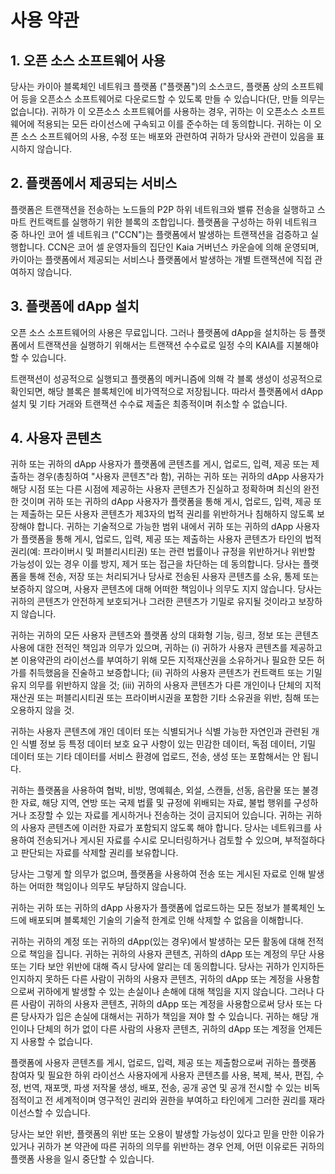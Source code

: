 # 사용 약관

## 1. 오픈 소스 소프트웨어 사용 <a id="1-your-use-of-open-source-software"></a>

당사는 카이아 블록체인 네트워크 플랫폼 ("플랫폼")의 소스코드, 플랫폼 상의 소프트웨어 등을 오픈소스 소프트웨어로 다운로드할 수 있도록 만들 수 있습니다(단, 만들 의무는 없습니다). 귀하가 이 오픈소스 소프트웨어를 사용하는 경우, 귀하는 이 오픈소스 소프트웨어에 적용되는 모든 라이선스에 구속되고 이를 준수하는 데 동의합니다. 귀하는 이 오픈 소스 소프트웨어의 사용, 수정 또는 배포와 관련하여 귀하가 당사와 관련이 있음을 표시하지 않습니다.

## 2. 플랫폼에서 제공되는 서비스 <a id="2-services-provided-on-the-platform"></a>

플랫폼은 트랜잭션을 전송하는 노드들의 P2P 하위 네트워크와 밸류 전송을 실행하고 스마트 컨트랙트를 실행하기 위한 블록의 조합입니다. 플랫폼을 구성하는 하위 네트워크 중 하나인 코어 셀 네트워크 ("CCN")는 플랫폼에서 발생하는 트랜잭션을 검증하고 실행합니다. CCN은 코어 셀 운영자들의 집단인 Kaia 거버넌스 카운슬에 의해 운영되며, 카이아는 플랫폼에서 제공되는 서비스나 플랫폼에서 발생하는 개별 트랜잭션에 직접 관여하지 않습니다.

## 3. 플랫폼에 dApp 설치 <a id="3-your-installation-of-dapp-on-the-platform"></a>

오픈 소스 소프트웨어의 사용은 무료입니다. 그러나 플랫폼에 dApp을 설치하는 등 플랫폼에서 트랜잭션을 실행하기 위해서는 트랜잭션 수수료로 일정 수의 KAIA를 지불해야 할 수 있습니다.

트랜잭션이 성공적으로 실행되고 플랫폼의 메커니즘에 의해 각 블록 생성이 성공적으로 확인되면, 해당 블록은 블록체인에 비가역적으로 저장됩니다. 따라서 플랫폼에서 dApp 설치 및 기타 거래와 트랜잭션 수수료 제출은 최종적이며 취소할 수 없습니다.

## 4. 사용자 콘텐츠 <a id="4-user-content"></a>

귀하 또는 귀하의 dApp 사용자가 플랫폼에 콘텐츠를 게시, 업로드, 입력, 제공 또는 제출하는 경우(총칭하여 "사용자 콘텐츠"라 함), 귀하는 귀하 또는 귀하의 dApp 사용자가 해당 시점 또는 다른 시점에 제공하는 사용자 콘텐츠가 진실하고 정확하며 최신의 완전한 것이며 귀하 또는 귀하의 dApp 사용자가 플랫폼을 통해 게시, 업로드, 입력, 제공 또는 제출하는 모든 사용자 콘텐츠가 제3자의 법적 권리를 위반하거나 침해하지 않도록 보장해야 합니다. 귀하는 기술적으로 가능한 범위 내에서 귀하 또는 귀하의 dApp 사용자가 플랫폼을 통해 게시, 업로드, 입력, 제공 또는 제출하는 사용자 콘텐츠가 타인의 법적 권리(예: 프라이버시 및 퍼블리시티권) 또는 관련 법률이나 규정을 위반하거나 위반할 가능성이 있는 경우 이를 방지, 제거 또는 접근을 차단하는 데 동의합니다. 당사는 플랫폼을 통해 전송, 저장 또는 처리되거나 당사로 전송된 사용자 콘텐츠를 소유, 통제 또는 보증하지 않으며, 사용자 콘텐츠에 대해 어떠한 책임이나 의무도 지지 않습니다. 당사는 귀하의 콘텐츠가 안전하게 보호되거나 그러한 콘텐츠가 기밀로 유지될 것이라고 보장하지 않습니다.

귀하는 귀하의 모든 사용자 콘텐츠와 플랫폼 상의 대화형 기능, 링크, 정보 또는 콘텐츠 사용에 대한 전적인 책임과 의무가 있으며, 귀하는 (i) 귀하가 사용자 콘텐츠를 제공하고 본 이용약관의 라이선스를 부여하기 위해 모든 지적재산권을 소유하거나 필요한 모든 허가를 취득했음을 진술하고 보증합니다; (ii) 귀하의 사용자 콘텐츠가 컨트랙트 또는 기밀유지 의무를 위반하지 않을 것; (iii) 귀하의 사용자 콘텐츠가 다른 개인이나 단체의 지적재산권 또는 퍼블리시티권 또는 프라이버시권을 포함한 기타 소유권을 위반, 침해 또는 오용하지 않을 것.

귀하는 사용자 콘텐츠에 개인 데이터 또는 식별되거나 식별 가능한 자연인과 관련된 개인 식별 정보 등 특정 데이터 보호 요구 사항이 있는 민감한 데이터, 독점 데이터, 기밀 데이터 또는 기타 데이터를 서비스 환경에 업로드, 전송, 생성 또는 포함해서는 안 됩니다.

귀하는 플랫폼을 사용하여 협박, 비방, 명예훼손, 외설, 스캔들, 선동, 음란물 또는 불경한 자료, 해당 지역, 연방 또는 국제 법률 및 규정에 위배되는 자료, 불법 행위를 구성하거나 조장할 수 있는 자료를 게시하거나 전송하는 것이 금지되어 있습니다. 귀하는 귀하의 사용자 콘텐츠에 이러한 자료가 포함되지 않도록 해야 합니다. 당사는 네트워크를 사용하여 전송되거나 게시된 자료를 수시로 모니터링하거나 검토할 수 있으며, 부적절하다고 판단되는 자료를 삭제할 권리를 보유합니다.

당사는 그렇게 할 의무가 없으며, 플랫폼을 사용하여 전송 또는 게시된 자료로 인해 발생하는 어떠한 책임이나 의무도 부담하지 않습니다.

귀하는 귀하 또는 귀하의 dApp 사용자가 플랫폼에 업로드하는 모든 정보가 블록체인 노드에 배포되며 블록체인 기술의 기술적 한계로 인해 삭제할 수 없음을 이해합니다.

귀하는 귀하의 계정 또는 귀하의 dApp(있는 경우)에서 발생하는 모든 활동에 대해 전적으로 책임을 집니다. 귀하는 귀하의 사용자 콘텐츠, 귀하의 dApp 또는 계정의 무단 사용 또는 기타 보안 위반에 대해 즉시 당사에 알리는 데 동의합니다. 당사는 귀하가 인지하든 인지하지 못하든 다른 사람이 귀하의 사용자 콘텐츠, 귀하의 dApp 또는 계정을 사용함으로써 귀하에게 발생할 수 있는 손실이나 손해에 대해 책임을 지지 않습니다. 그러나 다른 사람이 귀하의 사용자 콘텐츠, 귀하의 dApp 또는 계정을 사용함으로써 당사 또는 다른 당사자가 입은 손실에 대해서는 귀하가 책임을 져야 할 수 있습니다. 귀하는 해당 개인이나 단체의 허가 없이 다른 사람의 사용자 콘텐츠, 귀하의 dApp 또는 계정을 언제든지 사용할 수 없습니다.

플랫폼에 사용자 콘텐츠를 게시, 업로드, 입력, 제공 또는 제출함으로써 귀하는 플랫폼 참여자 및 필요한 하위 라이선스 사용자에게 사용자 콘텐츠를 사용, 복제, 복사, 편집, 수정, 번역, 재포맷, 파생 저작물 생성, 배포, 전송, 공개 공연 및 공개 전시할 수 있는 비독점적이고 전 세계적이며 영구적인 권리와 권한을 부여하고 타인에게 그러한 권리를 재라이선스할 수 있습니다.

당사는 보안 위반, 플랫폼의 위반 또는 오용이 발생할 가능성이 있다고 믿을 만한 이유가 있거나 귀하가 본 약관에 따른 귀하의 의무를 위반하는 경우 언제, 어떤 이유로든 귀하의 플랫폼 사용을 일시 중단할 수 있습니다.

